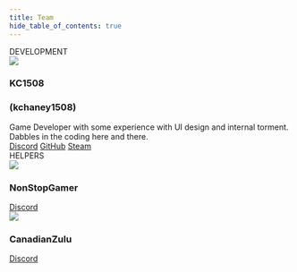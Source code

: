 ```yaml
---
title: Team
hide_table_of_contents: true
---
```


<head>
    <title>Backlot - Team</title>
</head>

<div class="row rowteam rowmiddle">
    <div class="cardgrouptitle">DEVELOPMENT</div>
    <div class="col col--6 margin-bottom--lg">
        <div class="card card--full-height cardcolor">
            <div class="card__header">
                <div class="avatar avatar--vertical">
                    <img class="avatar__photo avatar__photo--xl"
                        src="https://avatars.githubusercontent.com/u/107610683" />
                    <div class="avatar__intro">
                        <h3 class="row__avatar__name">KC1508</h3>
                        <h3 class="row__avatar__title">(kchaney1508)</h3>
                    </div>
                </div>
            </div>
            <div class="card__body">
                Game Developer with some experience with UI design and internal torment. Dabbles in the coding here and
                there.
            </div>
            <div class="card__footer">
                <div class="button-group button-group--block">
                    <a class="button button--secondary buttondiscord"
                        href="https://discordapp.com/users/160207761244815361" target="_blank"
                        rel="noopener noreferrer">Discord</a>
                    <a class="button button--secondary buttongithub" href="https://github.com/kchaney1508"
                        target="_blank" rel="noopener noreferrer">GitHub</a>
                    <a class="button button--secondary buttonsteam" href="https://steamcommunity.com/id/kchaney1508/"
                        target="_blank" rel="noopener noreferrer">Steam</a>
                </div>
            </div>
        </div>
    </div>
</div>
<div class="row rowteam">
    <div class="cardgrouptitle">HELPERS</div>
    <div class="col col--6 margin-bottom--lg">
        <div class="card card--full-height cardcolor">
            <div class="card__header">
                <div class="avatar avatar--vertical">
                    <img class="avatar__photo avatar__photo--xl"
                        src="https://cdn.discordapp.com/avatars/501887055811575818/18bf1a3c53de93de18e08ee92478ae94.webp?size=240" />
                    <div class="avatar__intro">
                        <h3 class="row__avatar__name">NonStopGamer</h3>
                        <!-- <h3 class="row__avatar__title"></h3> -->
                    </div>
                </div>
            </div>
            <!-- <div class="card__body"></div> -->
            <div class="card__footer">
                <div class="button-group button-group--block">
                    <a class="button button--secondary buttondiscord"
                        href="https://discordapp.com/users/501887055811575818" target="_blank"
                        rel="noopener noreferrer">Discord</a>
                </div>
            </div>
        </div>
    </div>
    <div class="col col--6 margin-bottom--lg">
        <div class="card card--full-height cardcolor">
            <div class="card__header">
                <div class="avatar avatar--vertical">
                    <img class="avatar__photo avatar__photo--xl"
                        src="https://cdn.discordapp.com/avatars/268543533659586561/2c4791af7ce05aba9b4e00861bbb4279.webp?size=240" />
                    <div class="avatar__intro">
                        <h3 class="row__avatar__name">CanadianZulu</h3>
                        <!-- <h3 class="row__avatar__title"></h3> -->
                    </div>
                </div>
            </div>
            <!-- <div class="card__body"></div> -->
            <div class="card__footer">
                <div class="button-group button-group--block">
                    <a class="button button--secondary buttondiscord"
                        href="https://discordapp.com/users/268543533659586561" target="_blank"
                        rel="noopener noreferrer">Discord</a>
                </div>
            </div>
        </div>
    </div>
</div>